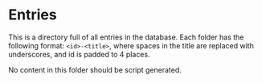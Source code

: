# Entries

This is a directory full of all entries in the database. Each folder has the
following format: `<id>-<title>`, where spaces in the title are replaced with
underscores, and id is padded to 4 places.

No content in this folder should be script generated.
